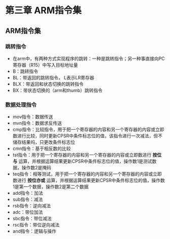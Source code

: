 # 第三章 ARM指令集

## ARM指令集

### 跳转指令

+ 在arm中，有两种方式实现程序的跳转：一种是跳转指令；另一种事直接向PC寄存器（R15）中写入目标地址量
+ B：跳转指令
+ BL：带返回的跳转指令， L表示LR寄存器
+ BLX：带返回和状态切换的跳转指令
+ BX：带状态切换的（arm和thumb）跳转指令

### 数据处理指令

+ mov指令：数据传送
+ mvn指令：数据求反传送
+ cmp指令：比较指令，用于把一个寄存器的内容和另一个寄存器的内容或立即数进行比较，同时更新CPSR中条件标志位的值，该指令进行一次减法，但不储存结果吗，只更改条件标志位
+ cmn指令：基于相反数的比较
+ tst指令：用于把一个寄存器的内容和另一个寄存器的内容或立即数进行 **按位与** 运算，并根据运算结果更新CPSR中条件标志位的值，操作数1是测试数据，操作数2是掩码
+ teq指令：相等测试，用于把一个寄存器的内容和另一个寄存器的内容或立即数进行 **按位亦或** 运算，并根据运算结果更新CPSR中条件标志位的值，操作数1是第一个数据，操作数2是第二个数据
+ add指令：加法
+ sub指令：减法
+ rsb指令：逆向减法
+ adc：带位加法
+ sbc指令：带位减法
+ rsc指令：带位逆向减法
+ and指令：逻辑与操作
